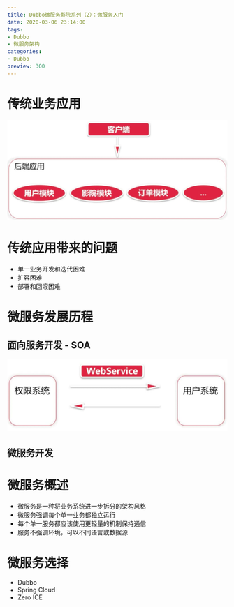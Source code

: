 ```yaml
---
title: Dubbo微服务影院系列（2）：微服务入门
date: 2020-03-06 23:14:00
tags:
- Dubbo
- 微服务架构
categories:
- Dubbo
preview: 300
---
```


# 传统业务应用

![传统业务应用](images/image-20200306231434458.png)

# 传统应用带来的问题

- 单一业务开发和迭代困难
- 扩容困难
- 部署和回滚困难

# 微服务发展历程

## 面向服务开发 - SOA

![SOA](images/image-20200306231555431.png)

## 微服务开发

# 微服务概述

- 微服务是一种将业务系统进一步拆分的架构风格
- 微服务强调每个单一业务都独立运行
- 每个单一服务都应该使用更轻量的机制保持通信
- 服务不强调环境，可以不同语言或数据源

# 微服务选择

- Dubbo
- Spring Cloud
- Zero ICE